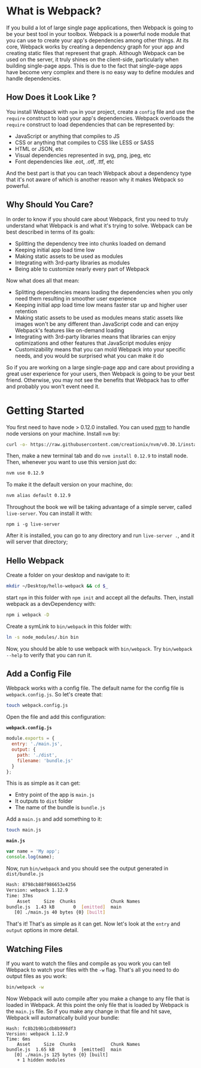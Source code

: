 # What is Webpack?

If you build a lot of large single page applications, then Webpack is going to be your best tool in your toolbox. Webpack is a powerful node module that you can use to create your app's dependencies among other things. At its core, Webpack works by creating a dependency graph for your app and creating static files that represent that graph. Although Webpack can be used on the server, it truly shines on the client-side, particularly when building single-page apps. This is due to the fact that single-page apps have become very complex and there is no easy way to define modules and handle dependencies.

## How Does it Look Like ?

You install Webpack with `npm` in your project, create a `config` file and use the `require` construct to load your app's dependencies. Webpack overloads the `require` construct to load dependencies that can be represented by:

- JavaScript or anything that compiles to JS
- CSS or anything that compiles to CSS like LESS or SASS
- HTML or JSON, etc
- Visual dependencies represented in svg, png, jpeg, etc
- Font dependencies like .eot, .otf, .ttf, etc

And the best part is that you can teach Webpack about a dependency type that it's not aware of which is another reason why it makes Webpack so powerful.

## Why Should You Care?

In order to know if you should care about Webpack, first you need to truly understand what Webpack is and what it's trying to solve. Webpack can be best described in terms of its goals:

- Splitting the dependency tree into chunks loaded on demand
- Keeping initial app load time low
- Making static assets to be used as modules
- Integrating with 3rd-party libraries as modules
- Being able to customize nearly every part of Webpack

Now what does all that mean:

- Splitting dependencies means loading the dependencies when you only need them resulting in smoother user experience
- Keeping initial app load time low means faster star up and higher user retention
- Making static assets to be used as modules means static assets like images won't be any different than JavaScript code and can enjoy Webpack's features like on-demand loading
- Integrating with 3rd-party libraries means that libraries can enjoy optimizations and other features that JavaScript modules enjoy
- Customizability means that you can mold Webpack into your specific needs, and you would be surprised what you can make it do

So if you are working on a large single-page app and care about providing a great user experience for your users, then Webpack is going to be your best friend. Otherwise, you may not see the benefits that Webpack has to offer and probably you won't event need it.

# Getting Started

You first need to have node > 0.12.0 installed. You can used [nvm](https://github.com/creationix/nvm) to handle node versions on your machine. Install `nvm` by:

```bash
curl -o- https://raw.githubusercontent.com/creationix/nvm/v0.30.1/install.sh | bash
```

Then, make a new terminal tab and do `nvm install 0.12.9` to install node. Then, whenever you want to use this version just do:

```bash
nvm use 0.12.9
```

To make it the default version on your machine, do:

```bash
nvm alias default 0.12.9
```

Throughout the book we will be taking advantage of a simple server, called `live-server`. You can install it with:

    npm i -g live-server

After it is installed, you can go to any directory and run `live-server .`, and it will server that directory;

## Hello Webpack

Create a folder on your desktop and navigate to it:

```bash
mkdir ~/Desktop/hello-webpack && cd $_
```

start `npm` in this folder with `npm init` and accept all the defaults. Then, install webpack as a devDependency with:

```bash
npm i webpack -D
```

Create a symLink to `bin/webpack` in this folder with:

```bash
ln -s node_modules/.bin bin
```

Now, you should be able to use webpack with `bin/webpack`. Try `bin/webpack --help` to verify that you can run it.

## Add a Config File

Webpack works with a config file. The default name for the config file is `webpack.config.js`. So let's create that:

```bash
touch webpack.config.js
```

Open the file and add this configuration:

**`webpack.config.js`**

```javascript
module.exports = {
  entry: './main.js',
  output: {
    path: './dist',
    filename: 'bundle.js'
  }
};
```

This is as simple as it can get:

- Entry point of the app is `main.js`
- It outputs to `dist` folder
- The name of the bundle is `bundle.js`

Add a `main.js` and add something to it:

```bash
touch main.js
```

**`main.js`**

```javascript
var name = 'My app';
console.log(name);
```

Now, run `bin/webpack` and you should see the output generated in `dist/bundle.js`

```bash
Hash: 8798cb88f986653e4256
Version: webpack 1.12.9
Time: 37ms
    Asset     Size  Chunks             Chunk Names
bundle.js  1.43 kB       0  [emitted]  main
   [0] ./main.js 40 bytes {0} [built]
```

That's it! That's as simple as it can get. Now let's look at the `entry` and `output` options in more detail.

## Watching Files

If you want to watch the files and compile as you work you can tell Webpack to watch your files with the `-w` flag. That's all you need to do output files as you work:

```bash
bin/webpack -w
```

Now Webpack will auto compile after you make a change to any file that is loaded in Webpack. At this point the only file that is loaded by Webpack is the `main.js` file. So if you make any change in that file and hit save, Webpack will automatically build your bundle:

```
Hash: fc8b2b9b1cdb8b998df3
Version: webpack 1.12.9
Time: 6ms
    Asset     Size  Chunks             Chunk Names
bundle.js  1.65 kB       0  [emitted]  main
   [0] ./main.js 125 bytes {0} [built]
    + 1 hidden modules
```

